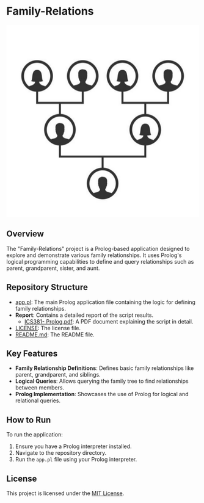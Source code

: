 # Family-Relations

![Alt text for the image](Images/pro.png)

## Overview
The "Family-Relations" project is a Prolog-based application designed to explore and demonstrate various family relationships. It uses Prolog's logical programming capabilities to define and query relationships such as parent, grandparent, sister, and aunt.

## Repository Structure
- [app.pl](https://github.com/AbdullahAlzeid/Family-Relations/blob/main/app.pl): The main Prolog application file containing the logic for defining family relationships.
- **Report**: Contains a detailed report of the script results.
  - [ICS381- Prolog.pdf](https://github.com/AbdullahAlzeid/Family-Relations/blob/main/Report/ICS381-%20Prolog.pdf): A PDF document explaining the script in detail.
- [LICENSE](https://github.com/AbdullahAlzeid/Family-Relations/blob/main/LICENSE): The license file.
- [README.md](https://github.com/AbdullahAlzeid/Family-Relations/blob/main/README.md): The README file.

## Key Features
- **Family Relationship Definitions**: Defines basic family relationships like parent, grandparent, and siblings.
- **Logical Queries**: Allows querying the family tree to find relationships between members.
- **Prolog Implementation**: Showcases the use of Prolog for logical and relational queries.

## How to Run
To run the application:
1. Ensure you have a Prolog interpreter installed.
2. Navigate to the repository directory.
3. Run the `app.pl` file using your Prolog interpreter.

## License
This project is licensed under the [MIT License](https://github.com/AbdullahAlzeid/Family-Relations/blob/main/LICENSE).
